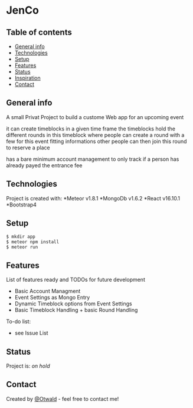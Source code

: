 # JenCo

## Table of contents
* [General info](#general-info)
* [Technologies](#technologies)
* [Setup](#setup)
* [Features](#features)
* [Status](#status)
* [Inspiration](#inspiration)
* [Contact](#contact)

## General info
A small Privat Project to build a custome Web app for an upcoming event

it can create timeblocks in a given time frame
the timeblocks hold the different rounds in this timeblock
where people can create a round with a few for this event fitting informations
other people can then join this round to reserve a place

has a bare minimum account management to only track if a person has already
payed the entrance fee

## Technologies
Project is created with:
*Meteor v1.8.1
*MongoDb v1.6.2
*React v16.10.1
*Bootstrap4

## Setup
~~~
$ mkdir app
$ meteor npm install
$ meteor run
~~~

## Features
List of features ready and TODOs for future development
* Basic Account Managment
* Event Settings as Mongo Entry
* Dynamic Timeblock options from Event Settings
* Basic Timeblock Handling + basic Round Handling

To-do list:
* see Issue List


## Status
Project is: _on hold_

## Contact
Created by [@Otwald](https://github.com/Otwald/) - feel free to contact me!
